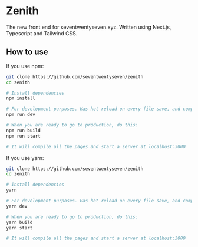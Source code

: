 # Zenith

The new front end for seventwentyseven.xyz. Written using Next.js, Typescript and Tailwind CSS.

## How to use

If you use npm:

```bash
git clone https://github.com/seventwentyseven/zenith
cd zenith

# Install dependencies
npm install

# For development purposes. Has hot reload on every file save, and compiles every page every time the server is opened.
npm run dev

# When you are ready to go to production, do this:
npm run build
npm run start

# It will compile all the pages and start a server at localhost:3000
```

If you use yarn:

```bash
git clone https://github.com/seventwentyseven/zenith
cd zenith

# Install dependencies
yarn

# For development purposes. Has hot reload on every file save, and compiles every page every time the server is opened.
yarn dev

# When you are ready to go to production, do this:
yarn build
yarn start

# It will compile all the pages and start a server at localhost:3000
```
